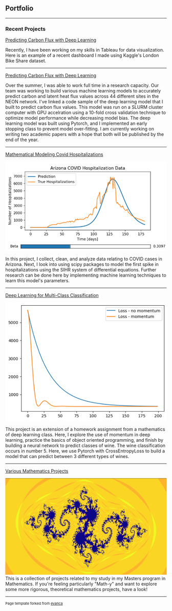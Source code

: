 ## Portfolio

---

### Recent Projects
[Predicting Carbon Flux with Deep Learning](/pages/dashboar.html)

Recently, I have been working on my skills in Tableau for data visualization. Here is an example of a recent dashboard I made using Kaggle's London Bike Share dataset.  

---

[Predicting Carbon Flux with Deep Learning](/pages/Deep10CV.py)

Over the summer, I was able to work full time in a research capacity. Our team was working to build various machine learning models to accurately predict carbon and latent heat flux values across 44 different sites in the NEON network. I've linked a code sample of the deep learning model that I built to predict carbon flux values. This model was run on a SLURM cluster computer with GPU accelration using a 10-fold cross validation technique to optimize model performance while decreasing model bias. The deep learning model was built using Pytorch, and I implemented an early stopping class to prevent model over-fitting. I am currently working on writing two academic papers with a hope that both will be published by the end of the year. 


---

[Mathematical Modeling Covid Hospitalizations](/pages/Covid_Modeling.html)

<img src="images/AZ_covid_predictions.png?raw=true"/>

In this project, I collect, clean, and analyze data relating to COVID cases in Arizona. Next, I look into using scipy packages to model the first spike in hospitalizations using the SIHR system of differential equations. Further research can be done here by implementing machine learning techniques to learn this model's parameters. 

---
[Deep Learning for Multi-Class Classification](/pages/Multiclass.html)

<img src="images/momentum_loss.png?raw=true"/> 

This project is an extension of a homework assignment from a mathematics of deep learning class. Here, I explore the use of momentum in deep learning, practice the basics of object oriented programming, and finish by building a neural network to predict classes of wine. The wine classification occurs in number 5. Here, we use Pytorch with CrossEntropyLoss to build a model that can predict between 3 different types of wines. 



---


[Various Mathematics Projects](https://github.com/JeffUyekawa/JeffUyekawa)

<img src="images/julia_set.png?raw=true"/>
This is a collection of projects related to my study in my Masters program in Mathematics. If you're feeling particularly "Math-y" and want to explore some more rigorous, theoretical mathematics projects, have a look! 




---
<p style="font-size:11px">Page template forked from <a href="https://github.com/evanca/quick-portfolio">evanca</a></p>
<!-- Remove above link if you don't want to attibute -->
